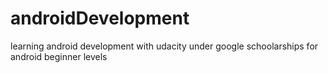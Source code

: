 # androidDevelopment
learning android development with udacity under google schoolarships for android beginner levels
